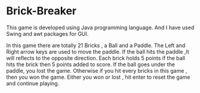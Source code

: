 # Brick-Breaker
This game is developed using Java programming language. And I have used Swing and awt packages for GUI. 

In this game there are totally 21 Bricks , a Ball and a Paddle. The Left and Right arrow keys are used to move the paddle.
If the ball hits the paddle ,It will reflects to the opposite direction.
Each brick holds 5 points if the ball hits the brick then 5 points added to score.
If the ball goes under the paddle, you lost the game.
Otherwise if you hit every bricks in this game , then you won the game.
Either you won or lost , hit enter to reset the game and continue playing.
